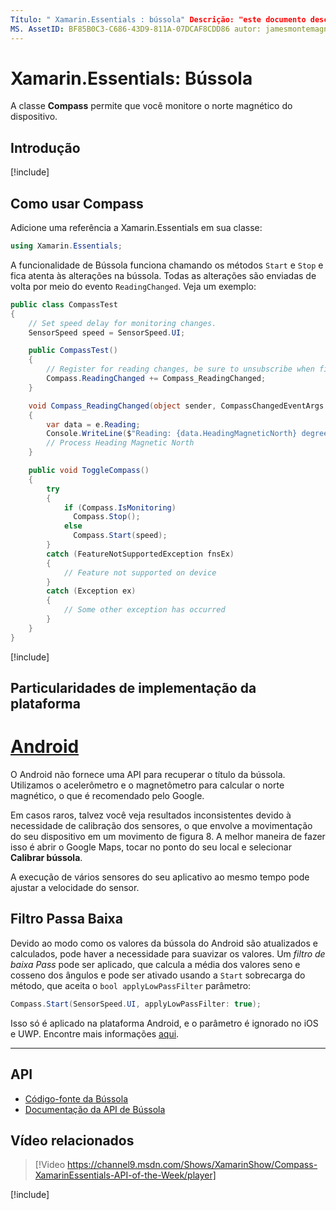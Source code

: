 ```yaml
---
Título: " Xamarin.Essentials : bússola" Descrição: "este documento descreve a classe Compass no Xamarin.Essentials , que permite monitorar o cabeçalho do norte magnético do dispositivo".
MS. AssetID: BF85B0C3-C686-43D9-811A-07DCAF8CDD86 autor: jamesmontemagno MS. Custom: vídeo MS. Author: Jamont MS. Date: 11/04/2018 no-loc: [ Xamarin.Forms , Xamarin.Essentials ]
---
```


# <a name="xamarinessentials-compass"></a>Xamarin.Essentials: Bússola

A classe **Compass** permite que você monitore o norte magnético do dispositivo.

## <a name="get-started"></a>Introdução

[!include[](~/essentials/includes/get-started.md)]

## <a name="using-compass"></a>Como usar Compass

Adicione uma referência a Xamarin.Essentials em sua classe:

```csharp
using Xamarin.Essentials;
```

A funcionalidade de Bússola funciona chamando os métodos `Start` e `Stop` e fica atenta às alterações na bússola. Todas as alterações são enviadas de volta por meio do evento `ReadingChanged`. Veja um exemplo:

```csharp
public class CompassTest
{
    // Set speed delay for monitoring changes.
    SensorSpeed speed = SensorSpeed.UI;

    public CompassTest()
    {
        // Register for reading changes, be sure to unsubscribe when finished
        Compass.ReadingChanged += Compass_ReadingChanged;
    }

    void Compass_ReadingChanged(object sender, CompassChangedEventArgs e)
    {
        var data = e.Reading;
        Console.WriteLine($"Reading: {data.HeadingMagneticNorth} degrees");
        // Process Heading Magnetic North
    }

    public void ToggleCompass()
    {
        try
        {
            if (Compass.IsMonitoring)
              Compass.Stop();
            else
              Compass.Start(speed);
        }
        catch (FeatureNotSupportedException fnsEx)
        {
            // Feature not supported on device
        }
        catch (Exception ex)
        {
            // Some other exception has occurred
        }
    }
}
```

[!include[](~/essentials/includes/sensor-speed.md)]

## <a name="platform-implementation-specifics"></a>Particularidades de implementação da plataforma

# <a name="android"></a>[Android](#tab/android)

O Android não fornece uma API para recuperar o título da bússola. Utilizamos o acelerômetro e o magnetômetro para calcular o norte magnético, o que é recomendado pelo Google.

Em casos raros, talvez você veja resultados inconsistentes devido à necessidade de calibração dos sensores, o que envolve a movimentação do seu dispositivo em um movimento de figura 8. A melhor maneira de fazer isso é abrir o Google Maps, tocar no ponto do seu local e selecionar **Calibrar bússola**.

A execução de vários sensores do seu aplicativo ao mesmo tempo pode ajustar a velocidade do sensor.

## <a name="low-pass-filter"></a>Filtro Passa Baixa

Devido ao modo como os valores da bússola do Android são atualizados e calculados, pode haver a necessidade para suavizar os valores. Um _filtro de baixa Pass_ pode ser aplicado, que calcula a média dos valores seno e cosseno dos ângulos e pode ser ativado usando a `Start` sobrecarga do método, que aceita o `bool applyLowPassFilter` parâmetro:

```csharp
Compass.Start(SensorSpeed.UI, applyLowPassFilter: true);
```

Isso só é aplicado na plataforma Android, e o parâmetro é ignorado no iOS e UWP.  Encontre mais informações [aqui](https://github.com/xamarin/Essentials/pull/354#issuecomment-405316860).

--------------

## <a name="api"></a>API

- [Código-fonte da Bússola](https://github.com/xamarin/Essentials/tree/master/Xamarin.Essentials/Compass)
- [Documentação da API de Bússola](xref:Xamarin.Essentials.Compass)

## <a name="related-video"></a>Vídeo relacionados

> [!Video https://channel9.msdn.com/Shows/XamarinShow/Compass-XamarinEssentials-API-of-the-Week/player]

[!include[](~/essentials/includes/xamarin-show-essentials.md)]
